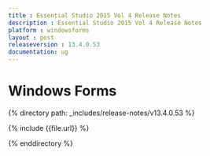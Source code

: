 ```yaml
---
title : Essential Studio 2015 Vol 4 Release Notes
description : Essential Studio 2015 Vol 4 Release Notes
platform : windowsforms
layout : post
releaseversion : 13.4.0.53
documentation: ug
---
```


# Windows Forms

{% directory path: _includes/release-notes/v13.4.0.53 %}


{% include {{file.url}} %}

{% enddirectory %}
